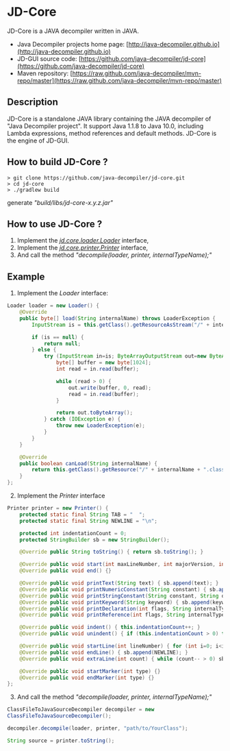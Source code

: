 # JD-Core

JD-Core is a JAVA decompiler written in JAVA.

- Java Decompiler projects home page:
[http://java-decompiler.github.io](http://java-decompiler.github.io)
- JD-GUI source code:
[https://github.com/java-decompiler/jd-core](https://github.com/java-decompiler/jd-core)
- Maven repository:
[https://raw.github.com/java-decompiler/mvn-repo/master](https://raw.github.com/java-decompiler/mvn-repo/master)

## Description
JD-Core is a standalone JAVA library containing the JAVA decompiler of
"Java Decompiler project". It support Java 1.1.8 to Java 10.0,
including Lambda expressions, method references and default methods.
JD-Core is the engine of JD-GUI.

## How to build JD-Core ?
```
> git clone https://github.com/java-decompiler/jd-core.git
> cd jd-core
> ./gradlew build
```
generate _"build/libs/jd-core-x.y.z.jar"_

## How to use JD-Core ?

1. Implement the
_[jd.core.loader.Loader](https://github.com/java-decompiler/jd-core/blob/master/src/main/java/org/jd/core/loader/Loader.java)_
interface,
2. Implement the
_[jd.core.printer.Printer](https://github.com/java-decompiler/jd-core/blob/master/src/main/java/org/jd/core/printer/Printer.java)_
interface,
3. And call the method _"decompile(loader, printer, internalTypeName);"_

## Example

1. Implement the _Loader_ interface:
```java
Loader loader = new Loader() {
    @Override
    public byte[] load(String internalName) throws LoaderException {
        InputStream is = this.getClass().getResourceAsStream("/" + internalName + ".class");

        if (is == null) {
            return null;
        } else {
            try (InputStream in=is; ByteArrayOutputStream out=new ByteArrayOutputStream()) {
                byte[] buffer = new byte[1024];
                int read = in.read(buffer);

                while (read > 0) {
                    out.write(buffer, 0, read);
                    read = in.read(buffer);
                }

                return out.toByteArray();
            } catch (IOException e) {
                throw new LoaderException(e);
            }
        }
    }

    @Override
    public boolean canLoad(String internalName) {
        return this.getClass().getResource("/" + internalName + ".class") != null;
    }
};
```

2. Implement the _Printer_ interface
```java
Printer printer = new Printer() {
    protected static final String TAB = "  ";
    protected static final String NEWLINE = "\n";

    protected int indentationCount = 0;
    protected StringBuilder sb = new StringBuilder();

    @Override public String toString() { return sb.toString(); }

    @Override public void start(int maxLineNumber, int majorVersion, int minorVersion) {}
    @Override public void end() {}

    @Override public void printText(String text) { sb.append(text); }
    @Override public void printNumericConstant(String constant) { sb.append(constant); }
    @Override public void printStringConstant(String constant, String ownerInternalName) { sb.append(constant); }
    @Override public void printKeyword(String keyword) { sb.append(keyword); }
    @Override public void printDeclaration(int flags, String internalTypeName, String name, String descriptor) { sb.append(name); }
    @Override public void printReference(int flags, String internalTypeName, String name, String descriptor, String ownerInternalName) { sb.append(name); }

    @Override public void indent() { this.indentationCount++; }
    @Override public void unindent() { if (this.indentationCount > 0) this.indentationCount--; }

    @Override public void startLine(int lineNumber) { for (int i=0; i<indentationCount; i++) sb.append(TAB); }
    @Override public void endLine() { sb.append(NEWLINE); }
    @Override public void extraLine(int count) { while (count-- > 0) sb.append(NEWLINE); }

    @Override public void startMarker(int type) {}
    @Override public void endMarker(int type) {}
};
```

3. And call the method _"decompile(loader, printer, internalTypeName);"_
```java
ClassFileToJavaSourceDecompiler decompiler = new
ClassFileToJavaSourceDecompiler();

decompiler.decompile(loader, printer, "path/to/YourClass");

String source = printer.toString();
```
